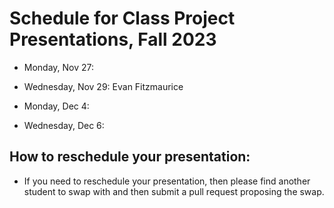 # Schedule for Class Project Presentations, Fall 2023

- Monday, Nov 27:
  
- Wednesday, Nov 29:
Evan Fitzmaurice
- Monday, Dec 4:

- Wednesday, Dec 6:

## How to reschedule your presentation:
- If you need to reschedule your presentation, then please find another student to swap with and then submit a pull request proposing the swap.


